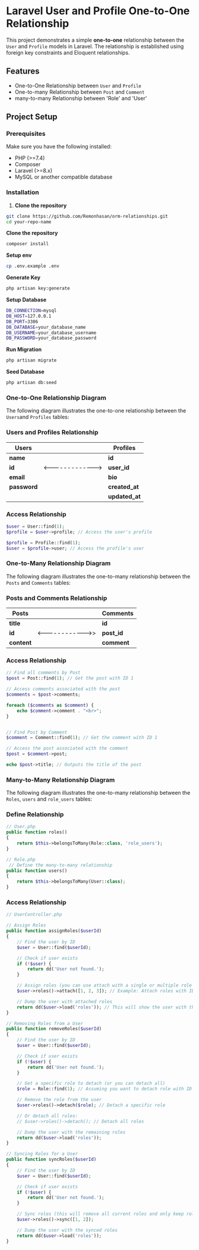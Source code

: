 # Laravel User and Profile One-to-One Relationship

This project demonstrates a simple **one-to-one** relationship between the `User` and `Profile` models in Laravel. The relationship is established using foreign key constraints and Eloquent relationships.

## Features

- One-to-One Relationship between `User` and `Profile`
- One-to-many Relationship between `Post` and `Comment`
- many-to-many Relationship between 'Role' and 'User'

## Project Setup

### Prerequisites

Make sure you have the following installed:

- PHP (>=7.4)
- Composer
- Laravel (>=8.x)
- MySQL or another compatible database

### Installation

1. **Clone the repository**

```bash
git clone https://github.com/Remonhasan/orm-relationships.git
cd your-repo-name
```
**Clone the repository**
```bash
composer install
```
**Setup env**
```bash
cp .env.example .env
```
**Generate Key**
```bash
php artisan key:generate
```
**Setup Database**
```bash
DB_CONNECTION=mysql
DB_HOST=127.0.0.1
DB_PORT=3306
DB_DATABASE=your_database_name
DB_USERNAME=your_database_username
DB_PASSWORD=your_database_password
```
**Run Migration**
```bash
php artisan migrate
```
**Seed Database**
```bash
php artisan db:seed
```
### One-to-One Relationship Diagram
The following diagram illustrates the one-to-one relationship between the `Users`and `Profiles` tables:
### Users and Profiles Relationship

| Users         |               | Profiles       |
|---------------|---------------|----------------|
| **name**      |               | **id**         |
| **id**        |<------------->| **user_id**    |
| **email**     |               | **bio**        |
| **password**  |               | **created_at** |
|               |               | **updated_at** |

### Access Relationship
```php
$user = User::find(1);
$profile = $user->profile; // Access the user's profile

$profile = Profile::find(1);
$user = $profile->user; // Access the profile's user
```
### One-to-Many Relationship Diagram
The following diagram illustrates the one-to-many relationship between the `Posts` and `Comments` tables:
### Posts and Comments Relationship

| Posts         |               | Comments       |
|---------------|---------------|----------------|
| **title**     |               | **id**         |
| **id**        |<------------>>| **post_id**    |
| **content**   |               | **comment**    |


### Access Relationship
```php
// Find all comments by Post 
$post = Post::find(1); // Get the post with ID 1

// Access comments associated with the post
$comments = $post->comments;

foreach ($comments as $comment) {
    echo $comment->comment . "<br>";
}


// Find Post by Comment  
$comment = Comment::find(1); // Get the comment with ID 1

// Access the post associated with the comment
$post = $comment->post;

echo $post->title; // Outputs the title of the post
```
### Many-to-Many Relationship Diagram
The following diagram illustrates the one-to-many relationship between the `Roles`, `users` and `role_users` tables:
### Define Relationship
```php
// User.php
public function roles()
{
    return $this->belongsToMany(Role::class, 'role_users');
}
```
```php
// Role.php
 // Define the many-to-many relationship
public function users()
{
    return $this->belongsToMany(User::class);
}
```
### Access Relationship
```php
// UserController.php

// Assign Roles
public function assignRoles($userId)
{
    // Find the user by ID
    $user = User::find($userId);

    // Check if user exists
    if (!$user) {
        return dd('User not found.');
    }

    // Assign roles (you can use attach with a single or multiple role IDs)
    $user->roles()->attach([1, 2, 3]); // Example: Attach roles with IDs 1, 2, and 3

    // Dump the user with attached roles
    return dd($user->load('roles')); // This will show the user with their roles
}

// Removing Roles from a User
public function removeRoles($userId)
{
    // Find the user by ID
    $user = User::find($userId);

    // Check if user exists
    if (!$user) {
        return dd('User not found.');
    }

    // Get a specific role to detach (or you can detach all)
    $role = Role::find(1); // Assuming you want to detach role with ID 1

    // Remove the role from the user
    $user->roles()->detach($role); // Detach a specific role

    // Or detach all roles:
    // $user->roles()->detach(); // Detach all roles

    // Dump the user with the remaining roles
    return dd($user->load('roles'));
}

// Syncing Roles for a User
public function syncRoles($userId)
{
    // Find the user by ID
    $user = User::find($userId);

    // Check if user exists
    if (!$user) {
        return dd('User not found.');
    }

    // Sync roles (this will remove all current roles and only keep roles with IDs 1 and 2)
    $user->roles()->sync([1, 2]);

    // Dump the user with the synced roles
    return dd($user->load('roles'));
}
```
